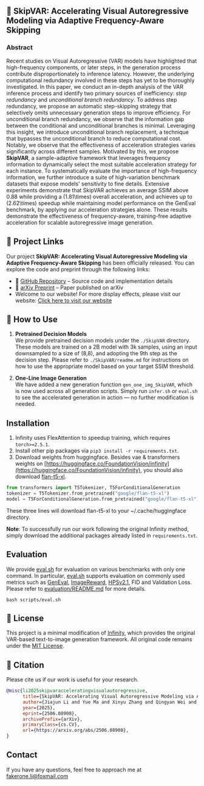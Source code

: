 ## 🚀 SkipVAR: Accelerating Visual Autoregressive Modeling via Adaptive Frequency-Aware Skipping

### Abstract
Recent studies on Visual Autoregressive (VAR) models have highlighted that high-frequency components, or later steps, in the generation process contribute disproportionately to inference latency. However, the underlying computational redundancy involved in these steps has yet to be thoroughly investigated. In this paper, we conduct an in-depth analysis of the VAR inference process and identify two primary sources of inefficiency: *step redundancy* and *unconditional branch redundancy*. To address step redundancy, we propose an automatic step-skipping strategy that selectively omits unnecessary generation steps to improve efficiency. For unconditional branch redundancy, we observe that the information gap between the conditional and unconditional branches is minimal. Leveraging this insight, we introduce unconditional branch replacement, a technique that bypasses the unconditional branch to reduce computational cost. Notably, we observe that the effectiveness of acceleration strategies varies significantly across different samples. Motivated by this, we propose **SkipVAR**, a sample-adaptive framework that leverages frequency information to dynamically select the most suitable acceleration strategy for each instance. To systematically evaluate the importance of high-frequency information, we further introduce a suite of high-variation benchmark datasets that expose models' sensitivity to fine details. Extensive experiments demonstrate that SkipVAR achieves an average SSIM above 0.88 while providing a \(1.81\times\) overall acceleration, and achieves up to \(2.62\times\) speedup while maintaining model performance on the GenEval benchmark, by applying our acceleration strategies alone. These results demonstrate the effectiveness of frequency-aware, training-free adaptive acceleration for scalable autoregressive image generation.

## 🔗 Project Links

Our project **SkipVAR: Accelerating Visual Autoregressive Modeling via Adaptive Frequency-Aware Skipping** has been officially released. You can explore the code and preprint through the following links:

- 📂 [GitHub Repository](https://github.com/fakerone-li/SkipVAR.git) – Source code and implementation details  
- 📄 [arXiv Preprint](https://arxiv.org/abs/2506.08908) – Paper published on arXiv
- Welcome to our website! For more display effects, please visit our website: [Click here to visit our website](https://fakerone-li.github.io/SkipVAR-web/)

## 🔧 How to Use

1. **Pretrained Decision Models**  
   We provide pretrained decision models under the `./SkipVAR` directory. These models are trained on a 2B model with 3k samples, using an input downsampled to a size of (8,8), and adopting the 9th step as the decision step. Please refer to `./SkipVAR/readme.md` for instructions on how to use the appropriate model based on your target SSIM threshold.

2. **One-Line Image Generation**  
   We have added a new generation function `gen_one_img_SkipVAR`, which is now used across all generation scripts. Simply run `infer.sh` or `eval.sh` to see the accelerated generation in action — no further modification is needed.

## Installation
1. Infinity uses FlexAttention to speedup training, which requires `torch>=2.5.1`.
2. Install other pip packages via `pip3 install -r requirements.txt`.
3. Download weights from huggingface. Besides vae & transformers weights on [https://huggingface.co/FoundationVision/infinity](https://huggingface.co/FoundationVision/infinity), you should also download [flan-t5-xl](https://huggingface.co/google/flan-t5-xl).
```python
from transformers import T5Tokenizer, T5ForConditionalGeneration
tokenizer = T5Tokenizer.from_pretrained("google/flan-t5-xl")
model = T5ForConditionalGeneration.from_pretrained("google/flan-t5-xl")
```
These three lines will download flan-t5-xl to your ~/.cache/huggingface directory.

**Note**: To successfully run our work following the original Infinity method, simply download the additional packages already listed in `requirements.txt`.

## Evaluation
We provide [eval.sh](scripts/eval.sh) for evaluation on various benchmarks with only one command. In particular, [eval.sh](scripts/eval.sh) supports evaluation on commonly used metrics such as [GenEval](https://github.com/djghosh13/geneval), [ImageReward](https://github.com/THUDM/ImageReward), [HPSv2.1](https://github.com/tgxs002/HPSv2), FID and Validation Loss. Please refer to [evaluation/README.md](evaluation/README.md) for more details.
```shell
bash scripts/eval.sh
```

## 📝 License
This project is a minimal modification of [Infinity](https://github.com/FoundationVision/Infinity), which provides the original VAR-based text-to-image generation framework. All original code remains under the [MIT License](https://github.com/FoundationVision/Infinity/blob/main/LICENSE).

## <a name="cite"></a> 🥰 Citation

Please cite us if our work is useful for your research.

```bibtex
@misc{li2025skipvaracceleratingvisualautoregressive,
      title={SkipVAR: Accelerating Visual Autoregressive Modeling via Adaptive Frequency-Aware Skipping}, 
      author={Jiajun Li and Yue Ma and Xinyu Zhang and Qingyan Wei and Songhua Liu and Linfeng Zhang},
      year={2025},
      eprint={2506.08908},
      archivePrefix={arXiv},
      primaryClass={cs.CV},
      url={https://arxiv.org/abs/2506.08908}, 
}
```


## Contact

If you have any questions, feel free to approach me at fakerone.li@foxmail.com
